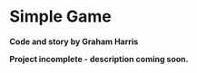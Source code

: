 # Simple Game

<b>Code and story by Graham Harris<b><br>

Project incomplete - description coming soon.